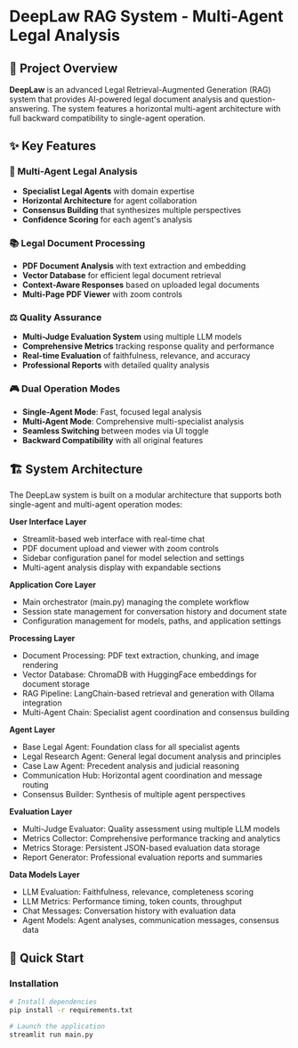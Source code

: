 # DeepLaw RAG System - Multi-Agent Legal Analysis

## 🎯 Project Overview

**DeepLaw** is an advanced Legal Retrieval-Augmented Generation (RAG) system that provides AI-powered legal document analysis and question-answering. The system features a horizontal multi-agent architecture with full backward compatibility to single-agent operation.

## ✨ Key Features

### 🤖 Multi-Agent Legal Analysis
- **Specialist Legal Agents** with domain expertise
- **Horizontal Architecture** for agent collaboration
- **Consensus Building** that synthesizes multiple perspectives
- **Confidence Scoring** for each agent's analysis

### 📚 Legal Document Processing
- **PDF Document Analysis** with text extraction and embedding
- **Vector Database** for efficient legal document retrieval
- **Context-Aware Responses** based on uploaded legal documents
- **Multi-Page PDF Viewer** with zoom controls

### ⚖️ Quality Assurance
- **Multi-Judge Evaluation System** using multiple LLM models
- **Comprehensive Metrics** tracking response quality and performance
- **Real-time Evaluation** of faithfulness, relevance, and accuracy
- **Professional Reports** with detailed quality analysis

### 🎮 Dual Operation Modes
- **Single-Agent Mode**: Fast, focused legal analysis
- **Multi-Agent Mode**: Comprehensive multi-specialist analysis
- **Seamless Switching** between modes via UI toggle
- **Backward Compatibility** with all original features

## 🏗️ System Architecture

The DeepLaw system is built on a modular architecture that supports both single-agent and multi-agent operation modes:

**User Interface Layer**
- Streamlit-based web interface with real-time chat
- PDF document upload and viewer with zoom controls
- Sidebar configuration panel for model selection and settings
- Multi-agent analysis display with expandable sections

**Application Core Layer**
- Main orchestrator (main.py) managing the complete workflow
- Session state management for conversation history and document state
- Configuration management for models, paths, and application settings

**Processing Layer**
- Document Processing: PDF text extraction, chunking, and image rendering
- Vector Database: ChromaDB with HuggingFace embeddings for document storage
- RAG Pipeline: LangChain-based retrieval and generation with Ollama integration
- Multi-Agent Chain: Specialist agent coordination and consensus building

**Agent Layer**
- Base Legal Agent: Foundation class for all specialist agents
- Legal Research Agent: General legal document analysis and principles
- Case Law Agent: Precedent analysis and judicial reasoning
- Communication Hub: Horizontal agent coordination and message routing
- Consensus Builder: Synthesis of multiple agent perspectives

**Evaluation Layer**
- Multi-Judge Evaluator: Quality assessment using multiple LLM models
- Metrics Collector: Comprehensive performance tracking and analytics
- Metrics Storage: Persistent JSON-based evaluation data storage
- Report Generator: Professional evaluation reports and summaries

**Data Models Layer**
- LLM Evaluation: Faithfulness, relevance, completeness scoring
- LLM Metrics: Performance timing, token counts, throughput
- Chat Messages: Conversation history with evaluation data
- Agent Models: Agent analyses, communication messages, consensus data

## 🚀 Quick Start

### Installation

```bash
# Install dependencies
pip install -r requirements.txt

# Launch the application
streamlit run main.py